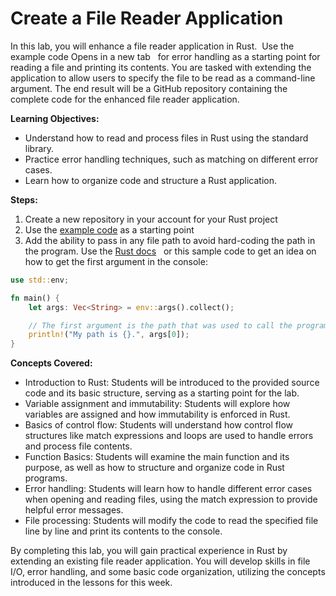 # Create a File Reader Application

In this lab, you will enhance a file reader application in Rust.  Use the example code Opens in a new tab
  for error handling as a starting point for reading a file and printing its contents. You are tasked with extending the application to allow users to specify the file to be read as a command-line argument. The end result will be a GitHub repository containing the complete code for the enhanced file reader application.


**Learning Objectives:**

- Understand how to read and process files in Rust using the standard library.
- Practice error handling techniques, such as matching on different error cases.
- Learn how to organize code and structure a Rust application.

**Steps:**

1. Create a new repository in your account for your Rust project
1. Use the [example code]() as a starting point
1. Add the ability to pass in any file path to avoid hard-coding the path in the program. Use the [Rust docs]()
  or this sample code to get an idea on how to get the first argument in the console:

```rust
use std::env;

fn main() {
    let args: Vec<String> = env::args().collect();

    // The first argument is the path that was used to call the program.
    println!("My path is {}.", args[0]);
}
```

**Concepts Covered:**

- Introduction to Rust: Students will be introduced to the provided source code and its basic structure, serving as a starting point for the lab.
- Variable assignment and immutability: Students will explore how variables are assigned and how immutability is enforced in Rust.
- Basics of control flow: Students will understand how control flow structures like match expressions and loops are used to handle errors and process file contents.
- Function Basics: Students will examine the main function and its purpose, as well as how to structure and organize code in Rust programs.
- Error handling: Students will learn how to handle different error cases when opening and reading files, using the match expression to provide helpful error messages.
- File processing: Students will modify the code to read the specified file line by line and print its contents to the console.

By completing this lab, you will gain practical experience in Rust by extending an existing file reader application. You will develop skills in file I/O, error handling, and some basic code organization, utilizing the concepts introduced in the lessons for this week.
